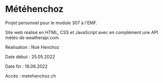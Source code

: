 # Météhenchoz

Projet personnel pour le module 307 à l'EMF.

Site web réalisé en HTML, CSS et JavaScript avec en complément une API météo de weatherapi.com

Réalisation : Noé Henchoz

Date début : 25.05.2022

Date fin : 16.06.2022

Accès : metehenchoz.ch